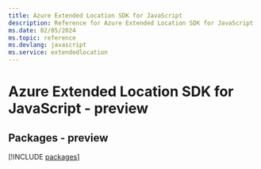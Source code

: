 ```yaml
---
title: Azure Extended Location SDK for JavaScript
description: Reference for Azure Extended Location SDK for JavaScript
ms.date: 02/05/2024
ms.topic: reference
ms.devlang: javascript
ms.service: extendedlocation
---
```

# Azure Extended Location SDK for JavaScript - preview
## Packages - preview
[!INCLUDE [packages](extended-location-index.md)]